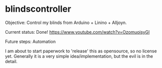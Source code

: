 blindscontroller
================

Objective: 
Control my blinds from Arduino + Linino + Alljoyn.

Current status: 
Done! https://www.youtube.com/watch?v=OzomuoisyGI

Future steps: 
Automation

I am about to start paperwork to 'release' this as opensource, so no license yet. Generally it is a very simple idea/implementation, but the evil is in the detail.
